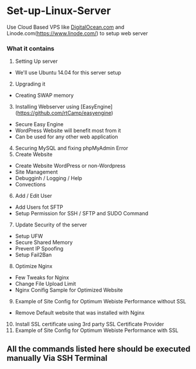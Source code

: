 # Set-up-Linux-Server
Use Cloud Based VPS like [DigitalOcean.com](https://www.digitalocean.com/) and Linode.com(https://www.linode.com/) to setup web server

### What it contains
1. Setting Up server
  - We'll use Ubuntu 14.04 for this server setup
2. Upgrading it
  - Creating SWAP memory
3. Installing Webserver using [EasyEngine] (https://github.com/rtCamp/easyengine)
  - Secure Easy Engine
  - WordPress Website will benefit most from it
  - Can be used for any other web application
4. Securing MySQL and fixing phpMyAdmin Error
5. Create Website
  - Create Website WordPress or non-Wordpress
  - Site Management
  - Debugginh / Logging / Help
  - Convections
6. Add / Edit User
  - Add Users fot SFTP
  - Setup Permission for SSH / SFTP and SUDO Command
7. Update Security of the server
  - Setup UFW 
  - Secure Shared Memory
  - Prevent IP Spoofing
  - Setup Fail2Ban
8. Optimize Nginx
  - Few Tweaks for Nginx
  - Change File Upload Limit
  - Nginx Conifig Sample for Optimized Website
9. Example of Site Config for Optimum Webiste Performance without SSL
  - Remove Default website that was installed with Nginx
10. Install SSL certificate using 3rd party SSL Certificate Provider
11. Example of Site Config for Optimum Webiste Performance with SSL

## All the commands listed here should be executed manually Via SSH Terminal
